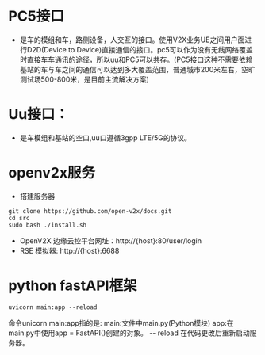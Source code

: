 # PC5接口

- 是车的模组和车，路侧设备，人交互的接口。使用V2X业务UE之间用户面进行D2D(Device to
  Device)直接通信的接口。pc5可以作为没有无线网络覆盖时直接车车通讯的途径，所以uu和PC5可以共存。(PC5接口这种不需要依赖基站的车与车之间的通信可以达到多大覆盖范围，普通城市200米左右，空旷测试场500-800米，是目前主流解决方案)

# Uu接口：

- 是车模组和基站的空口,uu口遵循3gpp LTE/5G的协议。

# openv2x服务

- 搭建服务器

```
git clone https://github.com/open-v2x/docs.git
cd src
sudo bash ./install.sh
```

- OpenV2X 边缘云控平台网址：http://{host}:80/user/login
- RSE 模拟器: http://{host}:6688

# python fastAPI框架

```
uvicorn main:app --reload
```

命令unicorn main:app指的是: main:文件中main.py(Python模块) app:在main.py中使用app = FastAPI()创建的对象。 -- reload
在代码更改后重新启动服务器。
